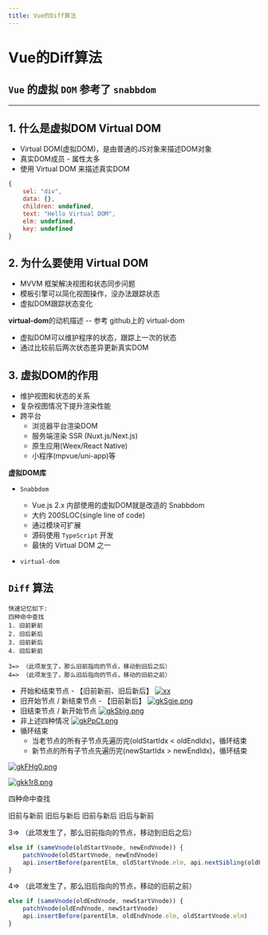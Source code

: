 ```yaml
---
title: Vue的Diff算法
---
```


# Vue的Diff算法

## `Vue` 的虚拟 `DOM` 参考了 `snabbdom`

-------


## 1. 什么是虚拟DOM Virtual DOM
* Virtual DOM(虚拟DOM)，是由普通的JS对象来描述DOM对象
* 真实DOM成员 - 属性太多
* 使用 Virtual DOM 来描述真实DOM
```javascript
{
    sel: "div",
    data: {},
    children: undefined,
    text: "Hello Virtual DOM",
    elm: undefined,
    key: undefined
}
```

## 2. 为什么要使用 Virtual DOM
* MVVM 框架解决视图和状态同步问题
* 模板引擎可以简化视图操作，没办法跟踪状态
* 虚拟DOM跟踪状态变化

**virtual-dom**的动机描述 -- 参考 github上的 virtual-dom
* 虚拟DOM可以维护程序的状态，跟踪上一次的状态
* 通过比较前后两次状态差异更新真实DOM



## 3. 虚拟DOM的作用
* 维护视图和状态的关系
* 复杂视图情况下提升渲染性能
* 跨平台
    * 浏览器平台渲染DOM
    * 服务端渲染 SSR (Nuxt.js/Next.js)
    * 原生应用(Weex/React Native)
    * 小程序(mpvue/uni-app)等

**虚拟DOM库**
* `Snabbdom`
    * Vue.js 2.x 内部使用的虚拟DOM就是改造的 Snabbdom
    * 大约 200SLOC(single line of code)
    * 通过模块可扩展
    * 源码使用 `TypeScript` 开发
    * 最快的 Virtual DOM 之一

* `virtual-dom`



## `Diff` 算法


```
快速记忆如下:
四种命中查找
1. 旧前新前
2. 旧后新后
3. 旧前新后
4. 旧后新前

3=> （此项发生了，那么旧前指向的节点，移动到旧后之后）
4=> （此项发生了，那么旧后指向的节点，移动的旧前之前）
```

* 开始和结束节点 - 【旧前新前、旧后新后】
[![xx](https://p3-juejin.byteimg.com/tos-cn-i-k3u1fbpfcp/d784fd73ce394612a4ccd167b0313d7b~tplv-k3u1fbpfcp-zoom-1.image)](https://imgtu.com/i/gkSZp8)
* 旧开始节点 / 新结束节点 - 【旧前新后】
[![gkSgje.png](https://p3-juejin.byteimg.com/tos-cn-i-k3u1fbpfcp/d6401ba31b0e499d81de9f4ec220ea89~tplv-k3u1fbpfcp-zoom-1.image)](https://imgtu.com/i/gkSgje)
* 旧结束节点 / 新开始节点
[![gkSbjg.png](https://p3-juejin.byteimg.com/tos-cn-i-k3u1fbpfcp/e6c9f2e39e0e44a089a0a547e1197206~tplv-k3u1fbpfcp-zoom-1.image)](https://imgtu.com/i/gkSbjg)
* 非上述四种情况
[![gkPpCt.png](https://p3-juejin.byteimg.com/tos-cn-i-k3u1fbpfcp/f741a51fef6c4a7aad4f90a163248e5a~tplv-k3u1fbpfcp-zoom-1.image)](https://imgtu.com/i/gkPpCt)
* 循环结束
    * 当老节点的所有子节点先遍历完(oldStartIdx < oldEndIdx)，循环结束
    * 新节点的所有子节点先遍历完(newStartIdx > newEndIdx)，循环结束

[![gkFHg0.png](https://p3-juejin.byteimg.com/tos-cn-i-k3u1fbpfcp/66638f077afa413bafc8cf19e33e4300~tplv-k3u1fbpfcp-zoom-1.image)](https://imgtu.com/i/gkFHg0)


[![gkk1r8.png](https://p3-juejin.byteimg.com/tos-cn-i-k3u1fbpfcp/e0b17cfb5c3b44e5a51416ae15d92955~tplv-k3u1fbpfcp-zoom-1.image)](https://imgtu.com/i/gkk1r8)



四种命中查找

旧前与新前
旧后与新后
旧前与新后
旧后与新前

3=> （此项发生了，那么旧前指向的节点，移动到旧后之后）
```javascript
else if (sameVnode(oldStartVnode, newEndVnode)) {
    patchVnode(oldStartVnode, newEndVnode)
    api.insertBefore(parentElm, oldStartVnode.elm, api.nextSibling(oldEndVnode.ele))
}
```

4=> （此项发生了，那么旧后指向的节点，移动的旧前之前）
```javascript
else if (sameVnode(oldEndVnode, newStartVnode)) {
    patchVnode(oldEndVnode, newStartVnode)
    api.insertBefore(parentElm, oldEndVnode.elm, oldStartVnode.elm)
}
```


